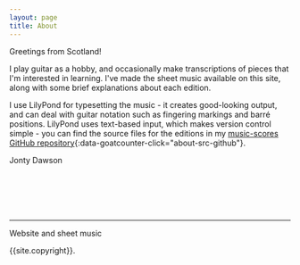```yaml
---
layout: page
title: About
---
```


Greetings from Scotland!

I play guitar as a hobby, and occasionally make transcriptions of pieces that I'm interested in learning. I've made the sheet music available on this site, along with some brief explanations about each edition.

I use LilyPond for typesetting the music - it creates good-looking output, and can deal with guitar notation such as fingering markings and barré positions. LilyPond uses text-based input, which makes version control simple - you can find the source files for the editions in my [music-scores GitHub repository](https://github.com/jonty-dawson/music-scores){:data-goatcounter-click="about-src-github"}.

Jonty Dawson
<br>
<br>
<br>
<br>
<br>
<br>
<hr>
Website and sheet music

{{site.copyright}}.


